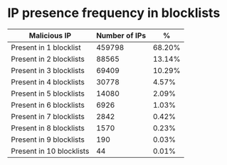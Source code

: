# IP presence frequency in blocklists
| Malicious IP | Number of IPs | % |
|----|----|----|
| Present in 1 blocklist | 459798 | 68.20% |
| Present in 2 blocklists | 88565 | 13.14% |
| Present in 3 blocklists | 69409 | 10.29% |
| Present in 4 blocklists | 30778 | 4.57% |
| Present in 5 blocklists | 14080 | 2.09% |
| Present in 6 blocklists | 6926 | 1.03% |
| Present in 7 blocklists | 2842 | 0.42% |
| Present in 8 blocklists | 1570 | 0.23% |
| Present in 9 blocklists | 190 | 0.03% |
| Present in 10 blocklists | 44 | 0.01% |
